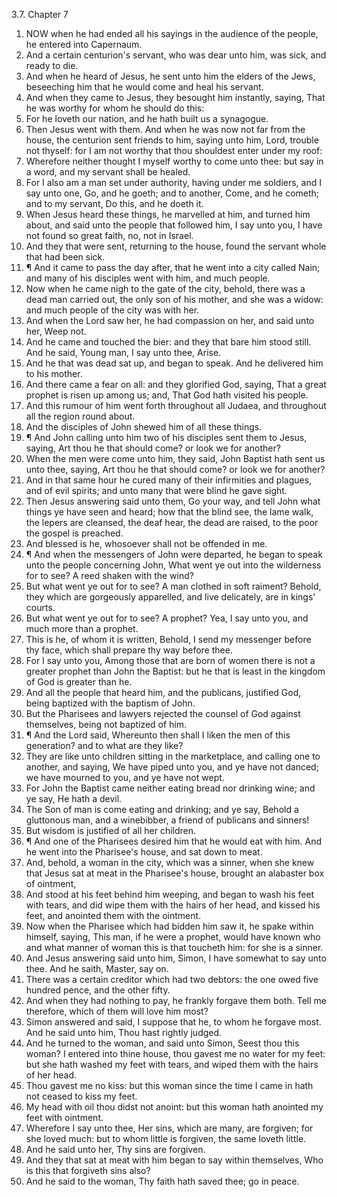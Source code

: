 3.7. Chapter 7
1. NOW when he had ended all his sayings in the audience of the people, he entered into Capernaum.
2. And a certain centurion's servant, who was dear unto him, was sick, and ready to die.
3. And when he heard of Jesus, he sent unto him the elders of the Jews, beseeching him that he would come and heal his servant.
4. And when they came to Jesus, they besought him instantly, saying, That he was worthy for whom he should do this:
5. For he loveth our nation, and he hath built us a synagogue.
6. Then Jesus went with them. And when he was now not far from the house, the centurion sent friends to him, saying unto him, Lord, trouble not thyself: for I am not worthy that thou shouldest enter under my roof:
7. Wherefore neither thought I myself worthy to come unto thee: but say in a word, and my servant shall be healed.
8. For I also am a man set under authority, having under me soldiers, and I say unto one, Go, and he goeth; and to another, Come, and he cometh; and to my servant, Do this, and he doeth it.
9. When Jesus heard these things, he marvelled at him, and turned him about, and said unto the people that followed him, I say unto you, I have not found so great faith, no, not in Israel.
10. And they that were sent, returning to the house, found the servant whole that had been sick.
11. ¶ And it came to pass the day after, that he went into a city called Nain; and many of his disciples went with him, and much people.
12. Now when he came nigh to the gate of the city, behold, there was a dead man carried out, the only son of his mother, and she was a widow: and much people of the city was with her.
13. And when the Lord saw her, he had compassion on her, and said unto her, Weep not.
14. And he came and touched the bier: and they that bare him stood still. And he said, Young man, I say unto thee, Arise.
15. And he that was dead sat up, and began to speak. And he delivered him to his mother.
16. And there came a fear on all: and they glorified God, saying, That a great prophet is risen up among us; and, That God hath visited his people.
17. And this rumour of him went forth throughout all Judaea, and throughout all the region round about.
18. And the disciples of John shewed him of all these things.
19. ¶ And John calling unto him two of his disciples sent them to Jesus, saying, Art thou he that should come? or look we for another?
20. When the men were come unto him, they said, John Baptist hath sent us unto thee, saying, Art thou he that should come? or look we for another?
21. And in that same hour he cured many of their infirmities and plagues, and of evil spirits; and unto many that were blind he gave sight.
22. Then Jesus answering said unto them, Go your way, and tell John what things ye have seen and heard; how that the blind see, the lame walk, the lepers are cleansed, the deaf hear, the dead are raised, to the poor the gospel is preached.
23. And blessed is he, whosoever shall not be offended in me.
24. ¶ And when the messengers of John were departed, he began to speak unto the people concerning John, What went ye out into the wilderness for to see? A reed shaken with the wind?
25. But what went ye out for to see? A man clothed in soft raiment? Behold, they which are gorgeously apparelled, and live delicately, are in kings' courts.
26. But what went ye out for to see? A prophet? Yea, I say unto you, and much more than a prophet.
27. This is he, of whom it is written, Behold, I send my messenger before thy face, which shall prepare thy way before thee.
28. For I say unto you, Among those that are born of women there is not a greater prophet than John the Baptist: but he that is least in the kingdom of God is greater than he.
29. And all the people that heard him, and the publicans, justified God, being baptized with the baptism of John.
30. But the Pharisees and lawyers rejected the counsel of God against themselves, being not baptized of him.
31. ¶ And the Lord said, Whereunto then shall I liken the men of this generation? and to what are they like?
32. They are like unto children sitting in the marketplace, and calling one to another, and saying, We have piped unto you, and ye have not danced; we have mourned to you, and ye have not wept.
33. For John the Baptist came neither eating bread nor drinking wine; and ye say, He hath a devil.
34. The Son of man is come eating and drinking; and ye say, Behold a gluttonous man, and a winebibber, a friend of publicans and sinners!
35. But wisdom is justified of all her children.
36. ¶ And one of the Pharisees desired him that he would eat with him. And he went into the Pharisee's house, and sat down to meat.
37. And, behold, a woman in the city, which was a sinner, when she knew that Jesus sat at meat in the Pharisee's house, brought an alabaster box of ointment,
38. And stood at his feet behind him weeping, and began to wash his feet with tears, and did wipe them with the hairs of her head, and kissed his feet, and anointed them with the ointment.
39. Now when the Pharisee which had bidden him saw it, he spake within himself, saying, This man, if he were a prophet, would have known who and what manner of woman this is that toucheth him: for she is a sinner.
40. And Jesus answering said unto him, Simon, I have somewhat to say unto thee. And he saith, Master, say on.
41. There was a certain creditor which had two debtors: the one owed five hundred pence, and the other fifty.
42. And when they had nothing to pay, he frankly forgave them both. Tell me therefore, which of them will love him most?
43. Simon answered and said, I suppose that he, to whom he forgave most. And he said unto him, Thou hast rightly judged.
44. And he turned to the woman, and said unto Simon, Seest thou this woman? I entered into thine house, thou gavest me no water for my feet: but she hath washed my feet with tears, and wiped them with the hairs of her head.
45. Thou gavest me no kiss: but this woman since the time I came in hath not ceased to kiss my feet.
46. My head with oil thou didst not anoint: but this woman hath anointed my feet with ointment.
47. Wherefore I say unto thee, Her sins, which are many, are forgiven; for she loved much: but to whom little is forgiven, the same loveth little.
48. And he said unto her, Thy sins are forgiven.
49. And they that sat at meat with him began to say within themselves, Who is this that forgiveth sins also?
50. And he said to the woman, Thy faith hath saved thee; go in peace.

